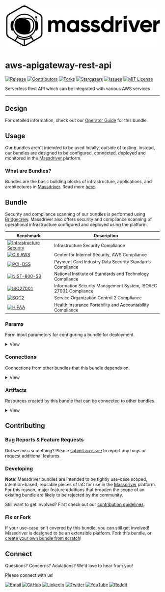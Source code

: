 [![Massdriver][logo]][website]

# aws-apigateway-rest-api

[![Release][release_shield]][release_url]
[![Contributors][contributors_shield]][contributors_url]
[![Forks][forks_shield]][forks_url]
[![Stargazers][stars_shield]][stars_url]
[![Issues][issues_shield]][issues_url]
[![MIT License][license_shield]][license_url]


Serverless Rest API which can be integrated with various AWS services


---

## Design

For detailed information, check out our [Operator Guide](operator.md) for this bundle.

## Usage

Our bundles aren't intended to be used locally, outside of testing. Instead, our bundles are designed to be configured, connected, deployed and monitored in the [Massdriver][website] platform.

### What are Bundles?

Bundles are the basic building blocks of infrastructure, applications, and architectures in [Massdriver][website]. Read more [here](https://docs.massdriver.cloud/concepts/bundles).

## Bundle


<!-- COMPLIANCE:START -->

Security and compliance scanning of our bundles is performed using [Bridgecrew](https://www.bridgecrew.cloud/). Massdriver also offers security and compliance scanning of operational infrastructure configured and deployed using the platform.

| Benchmark | Description |
|--------|---------------|
| [![Infrastructure Security](https://www.bridgecrew.cloud/badges/github/massdriver-cloud/aws-apigateway-rest-api/general)](https://www.bridgecrew.cloud/link/badge?vcs=github&fullRepo=massdriver-cloud%2Faws-apigateway-rest-api&benchmark=INFRASTRUCTURE+SECURITY) | Infrastructure Security Compliance |
| [![CIS AWS](https://www.bridgecrew.cloud/badges/github/massdriver-cloud/aws-apigateway-rest-api/cis_aws)](https://www.bridgecrew.cloud/link/badge?vcs=github&fullRepo=massdriver-cloud%2Faws-apigateway-rest-api&benchmark=CIS+AWS+V1.2) | Center for Internet Security, AWS Compliance |
| [![PCI-DSS](https://www.bridgecrew.cloud/badges/github/massdriver-cloud/aws-apigateway-rest-api/pci)](https://www.bridgecrew.cloud/link/badge?vcs=github&fullRepo=massdriver-cloud%2Faws-apigateway-rest-api&benchmark=PCI-DSS+V3.2) | Payment Card Industry Data Security Standards Compliance |
| [![NIST-800-53](https://www.bridgecrew.cloud/badges/github/massdriver-cloud/aws-apigateway-rest-api/nist)](https://www.bridgecrew.cloud/link/badge?vcs=github&fullRepo=massdriver-cloud%2Faws-apigateway-rest-api&benchmark=NIST-800-53) | National Institute of Standards and Technology Compliance |
| [![ISO27001](https://www.bridgecrew.cloud/badges/github/massdriver-cloud/aws-apigateway-rest-api/iso)](https://www.bridgecrew.cloud/link/badge?vcs=github&fullRepo=massdriver-cloud%2Faws-apigateway-rest-api&benchmark=ISO27001) | Information Security Management System, ISO/IEC 27001 Compliance |
| [![SOC2](https://www.bridgecrew.cloud/badges/github/massdriver-cloud/aws-apigateway-rest-api/soc2)](https://www.bridgecrew.cloud/link/badge?vcs=github&fullRepo=massdriver-cloud%2Faws-apigateway-rest-api&benchmark=SOC2)| Service Organization Control 2 Compliance |
| [![HIPAA](https://www.bridgecrew.cloud/badges/github/massdriver-cloud/aws-apigateway-rest-api/hipaa)](https://www.bridgecrew.cloud/link/badge?vcs=github&fullRepo=massdriver-cloud%2Faws-apigateway-rest-api&benchmark=HIPAA) | Health Insurance Portability and Accountability Compliance |

<!-- COMPLIANCE:END -->

### Params

Form input parameters for configuring a bundle for deployment.

<details>
<summary>View</summary>

<!-- PARAMS:START -->
## Properties

- **`dns`** *(object)*: Configuration to enable custom DNS and SSL Certs.
  - **`enabled`** *(boolean)*: Enabling this option will allow you to define DNS for your API Gateway. Default: `True`.
- **`monitoring`** *(object)*
  - **`mode`** *(string)*: Enable and customize APIGateway metric alarms. Default: `AUTOMATED`.
    - **One of**
      - Automated
      - Custom
      - Disabled
- **`rest_api`** *(object)*: API GATEWAY general configuration.
  - **`endpoint_configuration`** *(string)*: API Gateways can be region bound, or edge optimized which will create a global presence. Must be one of: `['EDGE', 'REGIONAL']`.
  - **`region`** *(string)*: AWS Region to provision in.

    Examples:
    ```json
    "us-west-2"
    ```

  - **`stage_name`** *(string)*: Deployments of API gateway are tied to a stage. Default: `live`.
## Examples

  ```json
  {
      "__name": "Wizard",
      "dns": {
          "enabled": false
      },
      "monitoring": {
          "mode": "AUTOMATED"
      },
      "rest_api": {
          "endpoint_configuration": "REGIONAL",
          "region": "us-west-2",
          "stage_name": "live"
      }
  }
  ```

  ```json
  {
      "__name": "Edge Optimized",
      "rest_api": {
          "endpoint_configuration": "EDGE"
      }
  }
  ```

  ```json
  {
      "__name": "Regional",
      "rest_api": {
          "endpoint_configuration": "REGIONAL"
      }
  }
  ```

<!-- PARAMS:END -->

</details>

### Connections

Connections from other bundles that this bundle depends on.

<details>
<summary>View</summary>

<!-- CONNECTIONS:START -->
## Properties

- **`aws_authentication`** *(object)*: . Cannot contain additional properties.
  - **`data`** *(object)*
    - **`arn`** *(string)*: Amazon Resource Name.

      Examples:
      ```json
      "arn:aws:rds::ACCOUNT_NUMBER:db/prod"
      ```

      ```json
      "arn:aws:ec2::ACCOUNT_NUMBER:vpc/vpc-foo"
      ```

    - **`external_id`** *(string)*: An external ID is a piece of data that can be passed to the AssumeRole API of the Security Token Service (STS). You can then use the external ID in the condition element in a role's trust policy, allowing the role to be assumed only when a certain value is present in the external ID.
  - **`specs`** *(object)*
    - **`aws`** *(object)*: .
      - **`region`** *(string)*: AWS Region to provision in.

        Examples:
        ```json
        "us-west-2"
        ```

<!-- CONNECTIONS:END -->

</details>

### Artifacts

Resources created by this bundle that can be connected to other bundles.

<details>
<summary>View</summary>

<!-- ARTIFACTS:START -->
## Properties

- **`api_gateway`** *(object)*: AWS API Gateway and it's Default Stage. Cannot contain additional properties.
  - **`data`** *(object)*
    - **`infrastructure`** *(object)*
      - **`arn`** *(string)*: Amazon Resource Name format for API Gateway and related resources.

        Examples:
        ```json
        "arn:partition:apigateway:region::/restapis/api-id"
        ```

        ```json
        "arn:partition:apigateway:region::/restapis/api-id/stages/stage-id"
        ```

      - **`root_resource_id`** *(string)*: Id of the API Gateway resource at the '/' route.
      - **`stage_arn`** *(string)*: Amazon Resource Name format for API Gateway and related resources.

        Examples:
        ```json
        "arn:partition:apigateway:region::/restapis/api-id"
        ```

        ```json
        "arn:partition:apigateway:region::/restapis/api-id/stages/stage-id"
        ```

  - **`specs`** *(object)*
    - **`aws`** *(object)*: .
      - **`region`** *(string)*: AWS Region to provision in.

        Examples:
        ```json
        "us-west-2"
        ```

<!-- ARTIFACTS:END -->

</details>

## Contributing

<!-- CONTRIBUTING:START -->

### Bug Reports & Feature Requests

Did we miss something? Please [submit an issue](https://github.com/massdriver-cloud/aws-apigateway-rest-api/issues) to report any bugs or request additional features.

### Developing

**Note**: Massdriver bundles are intended to be tightly use-case scoped, intention-based, reusable pieces of IaC for use in the [Massdriver][website] platform. For this reason, major feature additions that broaden the scope of an existing bundle are likely to be rejected by the community.

Still want to get involved? First check out our [contribution guidelines](https://docs.massdriver.cloud/bundles/contributing).

### Fix or Fork

If your use-case isn't covered by this bundle, you can still get involved! Massdriver is designed to be an extensible platform. Fork this bundle, or [create your own bundle from scratch](https://docs.massdriver.cloud/bundles/development)!

<!-- CONTRIBUTING:END -->

## Connect

<!-- CONNECT:START -->

Questions? Concerns? Adulations? We'd love to hear from you!

Please connect with us!

[![Email][email_shield]][email_url]
[![GitHub][github_shield]][github_url]
[![LinkedIn][linkedin_shield]][linkedin_url]
[![Twitter][twitter_shield]][twitter_url]
[![YouTube][youtube_shield]][youtube_url]
[![Reddit][reddit_shield]][reddit_url]

<!-- markdownlint-disable -->

[logo]: https://raw.githubusercontent.com/massdriver-cloud/docs/main/static/img/logo-with-logotype-horizontal-400x110.svg
[docs]: https://docs.massdriver.cloud/?utm_source=github&utm_medium=readme&utm_campaign=aws-apigateway-rest-api&utm_content=docs
[website]: https://www.massdriver.cloud/?utm_source=github&utm_medium=readme&utm_campaign=aws-apigateway-rest-api&utm_content=website
[github]: https://github.com/massdriver-cloud?utm_source=github&utm_medium=readme&utm_campaign=aws-apigateway-rest-api&utm_content=github
[slack]: https://massdriverworkspace.slack.com/?utm_source=github&utm_medium=readme&utm_campaign=aws-apigateway-rest-api&utm_content=slack
[linkedin]: https://www.linkedin.com/company/massdriver/?utm_source=github&utm_medium=readme&utm_campaign=aws-apigateway-rest-api&utm_content=linkedin



[contributors_shield]: https://img.shields.io/github/contributors/massdriver-cloud/aws-apigateway-rest-api.svg?style=for-the-badge
[contributors_url]: https://github.com/massdriver-cloud/aws-apigateway-rest-api/graphs/contributors
[forks_shield]: https://img.shields.io/github/forks/massdriver-cloud/aws-apigateway-rest-api.svg?style=for-the-badge
[forks_url]: https://github.com/massdriver-cloud/aws-apigateway-rest-api/network/members
[stars_shield]: https://img.shields.io/github/stars/massdriver-cloud/aws-apigateway-rest-api.svg?style=for-the-badge
[stars_url]: https://github.com/massdriver-cloud/aws-apigateway-rest-api/stargazers
[issues_shield]: https://img.shields.io/github/issues/massdriver-cloud/aws-apigateway-rest-api.svg?style=for-the-badge
[issues_url]: https://github.com/massdriver-cloud/aws-apigateway-rest-api/issues
[release_url]: https://github.com/massdriver-cloud/aws-apigateway-rest-api/releases/latest
[release_shield]: https://img.shields.io/github/release/massdriver-cloud/aws-apigateway-rest-api.svg?style=for-the-badge
[license_shield]: https://img.shields.io/github/license/massdriver-cloud/aws-apigateway-rest-api.svg?style=for-the-badge
[license_url]: https://github.com/massdriver-cloud/aws-apigateway-rest-api/blob/main/LICENSE


[email_url]: mailto:support@massdriver.cloud
[email_shield]: https://img.shields.io/badge/email-Massdriver-black.svg?style=for-the-badge&logo=mail.ru&color=000000
[github_url]: mailto:support@massdriver.cloud
[github_shield]: https://img.shields.io/badge/follow-Github-black.svg?style=for-the-badge&logo=github&color=181717
[linkedin_url]: https://linkedin.com/in/massdriver-cloud
[linkedin_shield]: https://img.shields.io/badge/follow-LinkedIn-black.svg?style=for-the-badge&logo=linkedin&color=0A66C2
[twitter_url]: https://twitter.com/massdriver?utm_source=github&utm_medium=readme&utm_campaign=aws-apigateway-rest-api&utm_content=twitter
[twitter_shield]: https://img.shields.io/badge/follow-Twitter-black.svg?style=for-the-badge&logo=twitter&color=1DA1F2
[discourse_url]: https://community.massdriver.cloud?utm_source=github&utm_medium=readme&utm_campaign=aws-apigateway-rest-api&utm_content=discourse
[discourse_shield]: https://img.shields.io/badge/join-Discourse-black.svg?style=for-the-badge&logo=discourse&color=000000
[youtube_url]: https://www.youtube.com/channel/UCfj8P7MJcdlem2DJpvymtaQ
[youtube_shield]: https://img.shields.io/badge/subscribe-Youtube-black.svg?style=for-the-badge&logo=youtube&color=FF0000
[reddit_url]: https://www.reddit.com/r/massdriver
[reddit_shield]: https://img.shields.io/badge/subscribe-Reddit-black.svg?style=for-the-badge&logo=reddit&color=FF4500

<!-- markdownlint-restore -->

<!-- CONNECT:END -->
